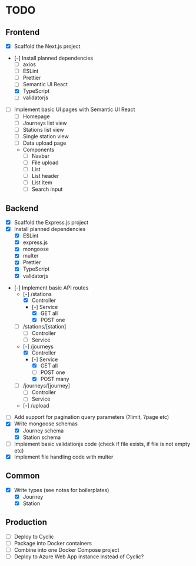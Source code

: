 # TODO

## Frontend

* [x] Scaffold the Next.js project
* [-] Install planned dependencies
  * [ ] axios
  * [ ] ESLint
  * [ ] Prettier
  * [ ] Semantic UI React
  * [x] TypeScript
  * [ ] validatorjs
* [ ] Implement basic UI pages with Semantic UI React
  * [ ] Homepage
  * [ ] Journeys list view
  * [ ] Stations list view
  * [ ] Single station view
  * [ ] Data upload page
  * Components
    * [ ] Navbar
    * [ ] File upload
    * [ ] List
    * [ ] List header
    * [ ] List item
    * [ ] Search input

## Backend

* [x] Scaffold the Express.js project
* [x] Install planned dependencies
  * [x] ESLint
  * [x] express.js
  * [x] mongoose
  * [x] multer
  * [x] Prettier
  * [x] TypeScript
  * [x] validatorjs
* [-] Implement basic API routes
  * [-] /stations
    * [x] Controller
    * [-] Service
      * [x] GET all
      * [x] POST one
  * [ ] /stations/[station]
    * [ ] Controller
    * [ ] Service
  * [-] /journeys
    * [x] Controller
    * [-] Service
      * [x] GET all
      * [ ] POST one
      * [x] POST many
  * [ ] /journeys/[journey]
    * [ ] Controller
    * [ ] Service
  * [-] /upload
* [ ] Add support for pagination query parameters (?limit, ?page etc)
* [x] Write mongoose schemas
  * [x] Journey schema
  * [x] Station schema
* [ ] Implement basic validationjs code (check if file exists, if file is not empty etc)
* [x] Implement file handling code with multer

## Common

* [x] Write types (see notes for boilerplates)
  * [x] Journey
  * [x] Station

## Production

* [ ] Deploy to Cyclic
* [ ] Package into Docker containers
* [ ] Combine into one Docker Compose project
* [ ] Deploy to Azure Web App instance instead of Cyclic?
